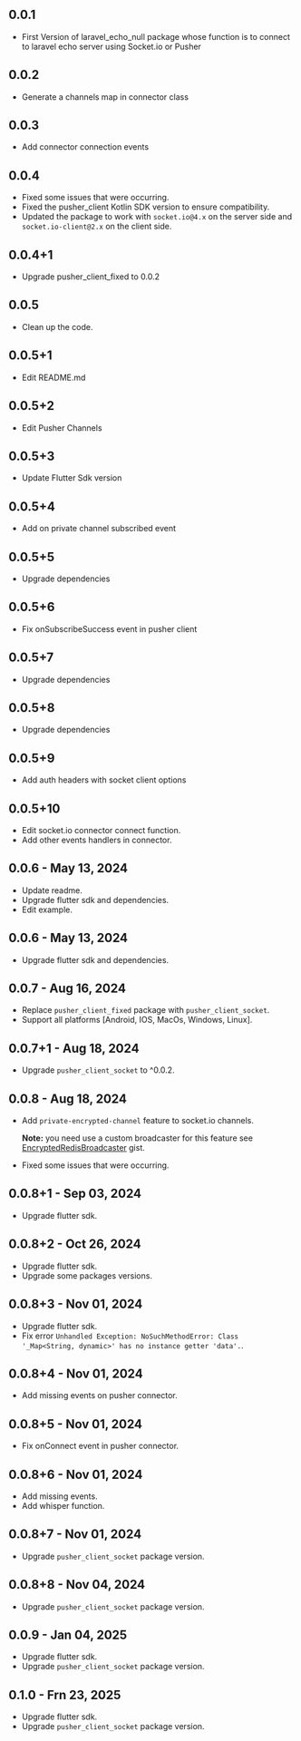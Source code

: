 ## 0.0.1

- First Version of laravel_echo_null package whose function is to connect to laravel echo server using Socket.io or Pusher

## 0.0.2

- Generate a channels map in connector class

## 0.0.3

- Add connector connection events

## 0.0.4

- Fixed some issues that were occurring.
- Fixed the pusher_client Kotlin SDK version to ensure compatibility.
- Updated the package to work with `socket.io@4.x` on the server side and `socket.io-client@2.x` on the client side.

## 0.0.4+1

- Upgrade pusher_client_fixed to 0.0.2

## 0.0.5

- Clean up the code.

## 0.0.5+1

- Edit README.md

## 0.0.5+2

- Edit Pusher Channels

## 0.0.5+3

- Update Flutter Sdk version

## 0.0.5+4

- Add on private channel subscribed event

## 0.0.5+5

- Upgrade dependencies

## 0.0.5+6

- Fix onSubscribeSuccess event in pusher client

## 0.0.5+7

- Upgrade dependencies

## 0.0.5+8

- Upgrade dependencies

## 0.0.5+9

- Add auth headers with socket client options

## 0.0.5+10

- Edit socket.io connector connect function.
- Add other events handlers in connector.

## 0.0.6 - May 13, 2024

- Update readme.
- Upgrade flutter sdk and dependencies.
- Edit example.

## 0.0.6 - May 13, 2024

- Upgrade flutter sdk and dependencies.

## 0.0.7 - Aug 16, 2024

- Replace `pusher_client_fixed` package with `pusher_client_socket`.
- Support all platforms [Android, IOS, MacOs, Windows, Linux].

## 0.0.7+1 - Aug 18, 2024

- Upgrade `pusher_client_socket` to ^0.0.2.

## 0.0.8 - Aug 18, 2024

- Add `private-encrypted-channel` feature to socket.io channels.

  **Note:** you need use a custom broadcaster for this feature see [EncryptedRedisBroadcaster](https://gist.github.com/AbdoPrDZ/415fcaf6568cef762e2b3eeb019c16bd) gist.

- Fixed some issues that were occurring.

## 0.0.8+1 - Sep 03, 2024

- Upgrade flutter sdk.

## 0.0.8+2 - Oct 26, 2024

- Upgrade flutter sdk.
- Upgrade some packages versions.

## 0.0.8+3 - Nov 01, 2024

- Upgrade flutter sdk.
- Fix error `Unhandled Exception: NoSuchMethodError: Class '_Map<String, dynamic>' has no instance getter 'data'.`.

## 0.0.8+4 - Nov 01, 2024

- Add missing events on pusher connector.

## 0.0.8+5 - Nov 01, 2024

- Fix onConnect event in pusher connector.

## 0.0.8+6 - Nov 01, 2024

- Add missing events.
- Add whisper function.

## 0.0.8+7 - Nov 01, 2024

- Upgrade `pusher_client_socket` package version.

## 0.0.8+8 - Nov 04, 2024

- Upgrade `pusher_client_socket` package version.

## 0.0.9 - Jan 04, 2025

- Upgrade flutter sdk.
- Upgrade `pusher_client_socket` package version.

## 0.1.0 - Frn 23, 2025

- Upgrade flutter sdk.
- Upgrade `pusher_client_socket` package version.
